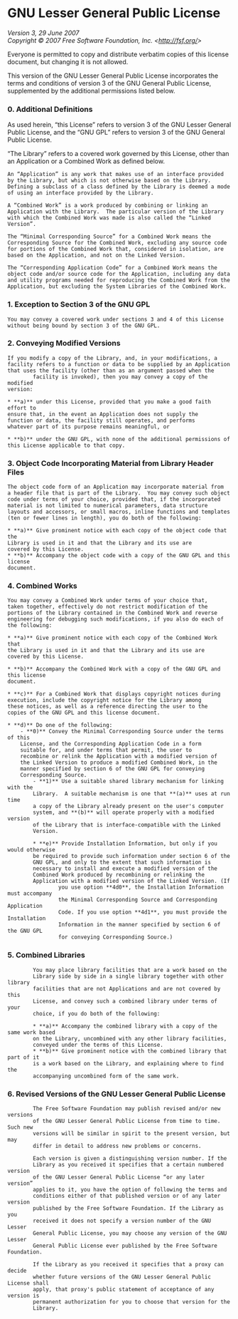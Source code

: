 GNU Lesser General Public License
=================================

_Version 3, 29 June 2007_  
_Copyright © 2007 Free Software Foundation, Inc. &lt;<http://fsf.org/>&gt;_

Everyone is permitted to copy and distribute verbatim copies
of this license document, but changing it is not allowed.


This version of the GNU Lesser General Public License incorporates
the terms and conditions of version 3 of the GNU General Public
License, supplemented by the additional permissions listed below.

### 0. Additional Definitions

As used herein, “this License” refers to version 3 of the GNU Lesser
General Public License, and the “GNU GPL” refers to version 3 of the GNU
General Public License.

“The Library” refers to a covered work governed by this License,
    other than an Application or a Combined Work as defined below.

    An “Application” is any work that makes use of an interface provided
    by the Library, but which is not otherwise based on the Library.
    Defining a subclass of a class defined by the Library is deemed a mode
    of using an interface provided by the Library.

    A “Combined Work” is a work produced by combining or linking an
    Application with the Library.  The particular version of the Library
    with which the Combined Work was made is also called the “Linked
    Version”.

    The “Minimal Corresponding Source” for a Combined Work means the
    Corresponding Source for the Combined Work, excluding any source code
    for portions of the Combined Work that, considered in isolation, are
    based on the Application, and not on the Linked Version.

    The “Corresponding Application Code” for a Combined Work means the
    object code and/or source code for the Application, including any data
    and utility programs needed for reproducing the Combined Work from the
    Application, but excluding the System Libraries of the Combined Work.

### 1. Exception to Section 3 of the GNU GPL

    You may convey a covered work under sections 3 and 4 of this License
    without being bound by section 3 of the GNU GPL.

### 2. Conveying Modified Versions

    If you modify a copy of the Library, and, in your modifications, a
    facility refers to a function or data to be supplied by an Application
    that uses the facility (other than as an argument passed when the
            facility is invoked), then you may convey a copy of the modified
    version:

    * **a)** under this License, provided that you make a good faith effort to
    ensure that, in the event an Application does not supply the
    function or data, the facility still operates, and performs
    whatever part of its purpose remains meaningful, or

    * **b)** under the GNU GPL, with none of the additional permissions of
    this License applicable to that copy.

### 3. Object Code Incorporating Material from Library Header Files

    The object code form of an Application may incorporate material from
    a header file that is part of the Library.  You may convey such object
    code under terms of your choice, provided that, if the incorporated
    material is not limited to numerical parameters, data structure
    layouts and accessors, or small macros, inline functions and templates
    (ten or fewer lines in length), you do both of the following:

    * **a)** Give prominent notice with each copy of the object code that the
    Library is used in it and that the Library and its use are
    covered by this License.
    * **b)** Accompany the object code with a copy of the GNU GPL and this license
    document.

### 4. Combined Works

    You may convey a Combined Work under terms of your choice that,
    taken together, effectively do not restrict modification of the
    portions of the Library contained in the Combined Work and reverse
    engineering for debugging such modifications, if you also do each of
    the following:

    * **a)** Give prominent notice with each copy of the Combined Work that
    the Library is used in it and that the Library and its use are
    covered by this License.

    * **b)** Accompany the Combined Work with a copy of the GNU GPL and this license
    document.

    * **c)** For a Combined Work that displays copyright notices during
    execution, include the copyright notice for the Library among
    these notices, as well as a reference directing the user to the
    copies of the GNU GPL and this license document.

    * **d)** Do one of the following:
        - **0)** Convey the Minimal Corresponding Source under the terms of this
        License, and the Corresponding Application Code in a form
        suitable for, and under terms that permit, the user to
        recombine or relink the Application with a modified version of
        the Linked Version to produce a modified Combined Work, in the
        manner specified by section 6 of the GNU GPL for conveying
        Corresponding Source.
            - **1)** Use a suitable shared library mechanism for linking with the
            Library.  A suitable mechanism is one that **(a)** uses at run time
            a copy of the Library already present on the user's computer
            system, and **(b)** will operate properly with a modified version
            of the Library that is interface-compatible with the Linked
            Version.

            * **e)** Provide Installation Information, but only if you would otherwise
            be required to provide such information under section 6 of the
            GNU GPL, and only to the extent that such information is
            necessary to install and execute a modified version of the
            Combined Work produced by recombining or relinking the
            Application with a modified version of the Linked Version. (If
                    you use option **4d0**, the Installation Information must accompany
                    the Minimal Corresponding Source and Corresponding Application
                    Code. If you use option **4d1**, you must provide the Installation
                    Information in the manner specified by section 6 of the GNU GPL
                    for conveying Corresponding Source.)

### 5. Combined Libraries

            You may place library facilities that are a work based on the
            Library side by side in a single library together with other library
            facilities that are not Applications and are not covered by this
            License, and convey such a combined library under terms of your
            choice, if you do both of the following:

            * **a)** Accompany the combined library with a copy of the same work based
            on the Library, uncombined with any other library facilities,
            conveyed under the terms of this License.
            * **b)** Give prominent notice with the combined library that part of it
            is a work based on the Library, and explaining where to find the
            accompanying uncombined form of the same work.

### 6. Revised Versions of the GNU Lesser General Public License

            The Free Software Foundation may publish revised and/or new versions
            of the GNU Lesser General Public License from time to time. Such new
            versions will be similar in spirit to the present version, but may
            differ in detail to address new problems or concerns.

            Each version is given a distinguishing version number. If the
            Library as you received it specifies that a certain numbered version
            of the GNU Lesser General Public License “or any later version”
            applies to it, you have the option of following the terms and
            conditions either of that published version or of any later version
            published by the Free Software Foundation. If the Library as you
            received it does not specify a version number of the GNU Lesser
            General Public License, you may choose any version of the GNU Lesser
            General Public License ever published by the Free Software Foundation.

            If the Library as you received it specifies that a proxy can decide
            whether future versions of the GNU Lesser General Public License shall
            apply, that proxy's public statement of acceptance of any version is
            permanent authorization for you to choose that version for the
            Library.
